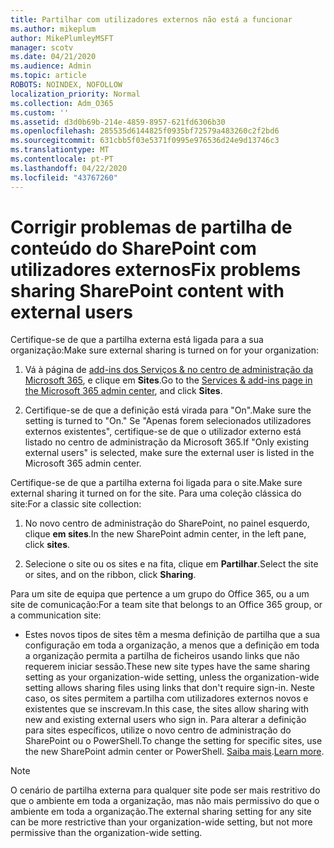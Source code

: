 ```yaml
---
title: Partilhar com utilizadores externos não está a funcionar
ms.author: mikeplum
author: MikePlumleyMSFT
manager: scotv
ms.date: 04/21/2020
ms.audience: Admin
ms.topic: article
ROBOTS: NOINDEX, NOFOLLOW
localization_priority: Normal
ms.collection: Adm_O365
ms.custom: ''
ms.assetid: d3d0b69b-214e-4859-8957-621fd6306b30
ms.openlocfilehash: 285535d6144825f0935bf72579a483260c2f2bd6
ms.sourcegitcommit: 631cbb5f03e5371f0995e976536d24e9d13746c3
ms.translationtype: MT
ms.contentlocale: pt-PT
ms.lasthandoff: 04/22/2020
ms.locfileid: "43767260"
---
```

# <a name="fix-problems-sharing-sharepoint-content-with-external-users"></a><span data-ttu-id="6d3e8-102">Corrigir problemas de partilha de conteúdo do SharePoint com utilizadores externos</span><span class="sxs-lookup"><span data-stu-id="6d3e8-102">Fix problems sharing SharePoint content with external users</span></span>

<span data-ttu-id="6d3e8-103">Certifique-se de que a partilha externa está ligada para a sua organização:</span><span class="sxs-lookup"><span data-stu-id="6d3e8-103">Make sure external sharing is turned on for your organization:</span></span>
  
1. <span data-ttu-id="6d3e8-104">Vá à página de [add-ins dos Serviços &amp; no centro de administração da Microsoft 365](https://portal.office.com/adminportal/home#/Settings/ServicesAndAddIns), e clique em **Sites**.</span><span class="sxs-lookup"><span data-stu-id="6d3e8-104">Go to the [Services &amp; add-ins page in the Microsoft 365 admin center](https://portal.office.com/adminportal/home#/Settings/ServicesAndAddIns), and click **Sites**.</span></span>
    
2. <span data-ttu-id="6d3e8-105">Certifique-se de que a definição está virada para "On".</span><span class="sxs-lookup"><span data-stu-id="6d3e8-105">Make sure the setting is turned to "On."</span></span> <span data-ttu-id="6d3e8-106">Se "Apenas forem selecionados utilizadores externos existentes", certifique-se de que o utilizador externo está listado no centro de administração da Microsoft 365.</span><span class="sxs-lookup"><span data-stu-id="6d3e8-106">If "Only existing external users" is selected, make sure the external user is listed in the Microsoft 365 admin center.</span></span>
    
<span data-ttu-id="6d3e8-107">Certifique-se de que a partilha externa foi ligada para o site.</span><span class="sxs-lookup"><span data-stu-id="6d3e8-107">Make sure external sharing it turned on for the site.</span></span> <span data-ttu-id="6d3e8-108">Para uma coleção clássica do site:</span><span class="sxs-lookup"><span data-stu-id="6d3e8-108">For a classic site collection:</span></span>
  
1. <span data-ttu-id="6d3e8-109">No novo centro de administração do SharePoint, no painel esquerdo, clique **em sites**.</span><span class="sxs-lookup"><span data-stu-id="6d3e8-109">In the new SharePoint admin center, in the left pane, click **sites**.</span></span>
    
2. <span data-ttu-id="6d3e8-110">Selecione o site ou os sites e na fita, clique em **Partilhar**.</span><span class="sxs-lookup"><span data-stu-id="6d3e8-110">Select the site or sites, and on the ribbon, click **Sharing**.</span></span>
    
<span data-ttu-id="6d3e8-111">Para um site de equipa que pertence a um grupo do Office 365, ou a um site de comunicação:</span><span class="sxs-lookup"><span data-stu-id="6d3e8-111">For a team site that belongs to an Office 365 group, or a communication site:</span></span>
  
- <span data-ttu-id="6d3e8-112">Estes novos tipos de sites têm a mesma definição de partilha que a sua configuração em toda a organização, a menos que a definição em toda a organização permita a partilha de ficheiros usando links que não requerem iniciar sessão.</span><span class="sxs-lookup"><span data-stu-id="6d3e8-112">These new site types have the same sharing setting as your organization-wide setting, unless the organization-wide setting allows sharing files using links that don't require sign-in.</span></span> <span data-ttu-id="6d3e8-113">Neste caso, os sites permitem a partilha com utilizadores externos novos e existentes que se inscrevam.</span><span class="sxs-lookup"><span data-stu-id="6d3e8-113">In this case, the sites allow sharing with new and existing external users who sign in.</span></span> <span data-ttu-id="6d3e8-114">Para alterar a definição para sites específicos, utilize o novo centro de administração do SharePoint ou o PowerShell.</span><span class="sxs-lookup"><span data-stu-id="6d3e8-114">To change the setting for specific sites, use the new SharePoint admin center or PowerShell.</span></span> <span data-ttu-id="6d3e8-115">[Saiba mais](https://go.microsoft.com/fwlink/?linkid=871863).</span><span class="sxs-lookup"><span data-stu-id="6d3e8-115">[Learn more](https://go.microsoft.com/fwlink/?linkid=871863).</span></span>
    
> [!NOTE]
> <span data-ttu-id="6d3e8-116">O cenário de partilha externa para qualquer site pode ser mais restritivo do que o ambiente em toda a organização, mas não mais permissivo do que o ambiente em toda a organização.</span><span class="sxs-lookup"><span data-stu-id="6d3e8-116">The external sharing setting for any site can be more restrictive than your organization-wide setting, but not more permissive than the organization-wide setting.</span></span> 
  

